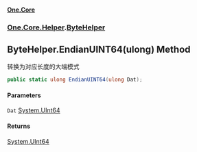 #### [One.Core](index.md 'index')
### [One.Core.Helper](One_Core_Helper.md 'One.Core.Helper').[ByteHelper](One_Core_Helper_ByteHelper.md 'One.Core.Helper.ByteHelper')
## ByteHelper.EndianUINT64(ulong) Method
转换为对应长度的大端模式 
```csharp
public static ulong EndianUINT64(ulong Dat);
```
#### Parameters
<a name='One_Core_Helper_ByteHelper_EndianUINT64(ulong)_Dat'></a>
`Dat` [System.UInt64](https://docs.microsoft.com/en-us/dotnet/api/System.UInt64 'System.UInt64')  
  
#### Returns
[System.UInt64](https://docs.microsoft.com/en-us/dotnet/api/System.UInt64 'System.UInt64')  
